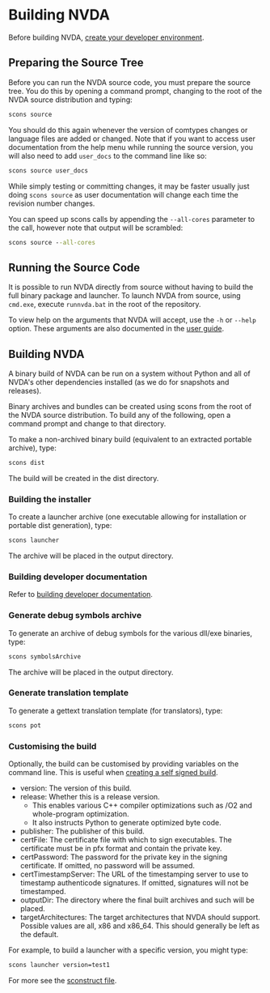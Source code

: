 # Building NVDA
Before building NVDA, [create your developer environment](./createDevEnvironment.md).

## Preparing the Source Tree
Before you can run the NVDA source code, you must prepare the source tree.
You do this by opening a command prompt, changing to the root of the NVDA source distribution and typing:

```cmd
scons source
```

You should do this again whenever the version of comtypes changes or language files are added or changed.
Note that if you want to access user documentation from the help menu while running the source version, you will also need to add `user_docs` to the command line like so:

```cmd
scons source user_docs
```

While simply testing or committing changes, it may be faster usually just doing `scons source` as user documentation will change each time the revision number changes.

You can speed up scons calls by appending the `--all-cores` parameter to the call, however note that output will be scrambled:

```cmd
scons source --all-cores
```

## Running the Source Code
It is possible to run NVDA directly from source without having to build the full binary package and launcher.
To launch NVDA from source, using `cmd.exe`, execute `runnvda.bat` in the root of the repository.

To view help on the arguments that NVDA will accept, use the `-h` or `--help` option.
These arguments are also documented in the [user guide](https://www.nvaccess.org/files/nvda/documentation/userGuide.html#CommandLineOptions).

## Building NVDA
A binary build of NVDA can be run on a system without Python and all of NVDA's other dependencies installed (as we do for snapshots and releases).

Binary archives and bundles can be created using scons from the root of the NVDA source distribution. To build any of the following, open a command prompt and change to that directory.

To make a non-archived binary build (equivalent to an extracted portable archive), type:

```cmd
scons dist
```

The build will be created in the dist directory.

### Building the installer

To create a launcher archive (one executable allowing for installation or portable dist generation), type:

```cmd
scons launcher
```

The archive will be placed in the output directory.

### Building developer documentation
Refer to [building developer documentation](./buildingDevDocumentation.md).

### Generate debug symbols archive
To generate an archive of debug symbols for the various dll/exe binaries, type:

```cmd
scons symbolsArchive
```

The archive will be placed in the output directory.

### Generate translation template
To generate a gettext translation template (for translators), type:

```cmd
scons pot
```

### Customising the build
Optionally, the build can be customised by providing variables on the command line.
This is useful when [creating a self signed build](./selfSignedBuild.md).

* version: The version of this build.
* release: Whether this is a release version.
	* This enables various C++ compiler optimizations such as /O2 and whole-program optimization.
	* It also instructs Python to generate optimized byte code.
* publisher: The publisher of this build.
* certFile: The certificate file with which to sign executables. The certificate must be in pfx format and contain the private key.
* certPassword: The password for the private key in the signing certificate. If omitted, no password will be assumed.
* certTimestampServer: The URL of the timestamping server to use to timestamp authenticode signatures. If omitted, signatures will not be timestamped.
* outputDir: The directory where the final built archives and such will be placed.
* targetArchitectures: The target architectures that NVDA should support. Possible values are all, x86 and x86_64. This should generally be left as the default.

For example, to build a launcher with a specific version, you might type:

```cmd
scons launcher version=test1
```

For more see the [sconstruct file](../../sconstruct).
